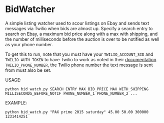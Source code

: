 # BidWatcher
A simple listing watcher used to scour listings on Ebay and sends text messages via Twilio when bids are almost up. Specify a search entry to search on Ebay, a maximum bid price along with a max with shipping, and the number of milliseconds before the auction is over to be notified as well as your phone number.

To get this to run, note that you must have your `TWILIO_ACCOUNT_SID` and `TWILIO_AUTH_TOKEN` to have Twilio to work as noted in their [documentation](https://github.com/twilio/twilio-python). `TWILIO_PHONE_NUMBER`, the Twilio phone number the text message is sent from must also be set.

USAGE:

```python bid_watch.py SEARCH_ENTRY MAX_BID_PRICE MAX_WITH_SHIPPING MILLISECONDS_BEFORE_NOTIF PHONE_NUMBER_1 PHONE_NUMBER_2 ...```

EXAMPLE:

```python bid_watch.py "PAX prime 2015 saturday" 45.00 50.00 300000 1231414251```
